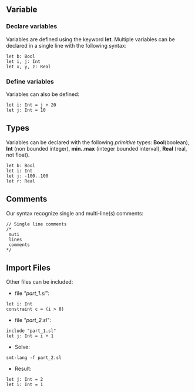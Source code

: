 ## Variable

### Declare variables

Variables are defined using the keyword **let**. Multiple variables can be declared in a single line with the following syntax:

```
let b: Bool
let i, j: Int
let x, y, z: Real
```

### Define variables

Variables can also be defined:
```
let i: Int = j + 20
let j: Int = 10
```

## Types

Variables can be declared with the following *primitive* types: **Bool**(boolean), **Int** (non bounded integer), **min..max** (integer bounded interval), **Real** (real, not float).

```
let b: Bool
let i: Int
let j: -100..100
let r: Real
```

## Comments

Our syntax recognize single and multi-line(s) comments:

```
// Single line comments
/*
 muti
 lines
 comments
*/
```

## Import Files

Other files can be included:

- file *"part_1.sl"*:
```
let i: Int
constraint c = (i > 0)
```

- file *"part_2.sl"*:
```
include "part_1.sl"
let j: Int = i + 1
```

- Solve:
```
smt-lang -f part_2.sl
```
- Result:
```
let j: Int = 2
let i: Int = 1
```
